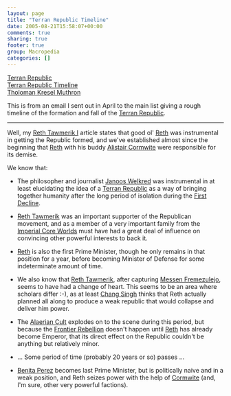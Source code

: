 ```yaml
---
layout: page
title: "Terran Republic Timeline"
date: 2005-08-21T15:58:07+00:00
comments: true
sharing: true
footer: true
group: Macropedia
categories: []
---
```

<div class='row'>
	<div class='col-md-4'><a href='/macropedia/terran-republic'>Terran Republic</a></div>
	<div class='col-md-4'><a href='/macropedia/terran-republic-timeline'>Terran Republic Timeline</a></div>
	<div class='col-md-4'><a href='/macropedia/tholoman-kresel-muthron'>Tholoman Kresel Muthron</a></div>
</div>


This is from an email I sent out in April to the main list giving a rough timeline of the formation and fall of the [Terran Republic](/macropedia/terran-republic).

----

Well, my [Reth Tawmerik I](/macropedia/reth-tawmerik-i) article states that good ol' [Reth](/macropedia/reth-tawmerik-i) was
instrumental in getting the Republic formed, and we've established
almost since the beginning that [Reth](/macropedia/reth-tawmerik-i) with his buddy [Alistair Cormwite](/macropedia/alistair-cormwite)
were responsible for its demise.

We know that:

- The philosopher and journalist [Janoos Welkred](/macropedia/janoos-welkred) was instrumental in at
least elucidating the idea of a [Terran Republic](/macropedia/terran-republic) as a way of bringing
together humanity after the long period of isolation during the [First Decline](/chronology/first-decline).

- [Reth Tawmerik](/macropedia/reth-tawmerik-i) was an important supporter of the Republican movement,
and as a member of a very important family from the [Imperial Core Worlds](/macropedia/imperial-core-worlds)
must have had a great deal of influence on convincing other powerful
interests to back it.

- [Reth](/macropedia/reth-tawmerik-i) is also the first Prime Minister, though he only remains in that
position for a year, before becoming Minister of Defense for some
indeterminate amount of time.

- We also know that [Reth Tawmerik](/macropedia/reth-tawmerik-i), after capturing [Messen Fremezulejo](/macropedia/messen-fremezulejo),
seems to have had a change of heart.  This seems to be an area where
scholars differ :-), as at least [Chang Singh](/scholar/chang-singh) thinks that Reth actually
planned all along to produce a weak republic that would collapse and
deliver him power.

- The [Alaerian Cult](/macropedia/alaerian-cult) explodes on to the scene during this period, but
because the [Frontier Rebellion](/macropedia/frontier-rebellion) doesn't happen until [Reth](/macropedia/reth-tawmerik-i) has already
become Emperor, that its direct effect on the Republic couldn't be
anything but relatively minor.

- ... Some period of time (probably 20 years or so) passes ...

- [Benita Perez](/macropedia/benita-perez) becomes last Prime Minister, but is politically naive
and in a weak position, and Reth seizes power with the help of [Cormwite](/macropedia/alistair-cormwite)
(and, I'm sure, other very powerful factions).